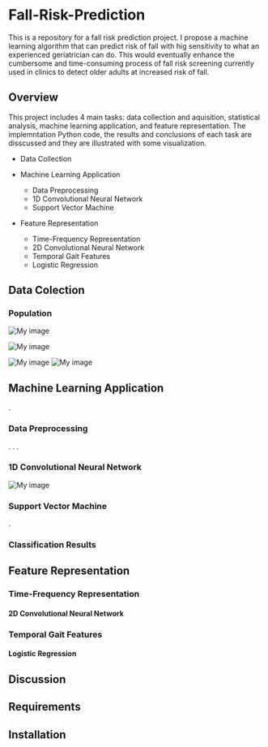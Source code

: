 # Fall-Risk-Prediction

This is a repository for a fall risk prediction project. I propose a machine learning algorithm that can predict risk of fall with hig sensitivity to what an experienced geriatrician can do. This would eventually enhance the cumbersome and time-consuming process of fall risk screening currently used in clinics to detect older adults at increased risk of fall.


## Overview
This project includes 4 main tasks: data collection and aquisition, statistical analysis, machine learning application, and feature representation. The implemntation Python code, the results and conclusions of each task are disscussed and they are illustrated with some visualization.

- Data Collection


- Machine Learning Application
  - Data Preprocessing
  - 1D Convolutional Neural Network
  - Support Vector Machine

- Feature Representation
  - Time-Frequency Representation
   - 2D Convolutional Neural Network
  - Temporal Gait Features
   - Logistic Regression

## Data Colection
### Population
![My image](https://github.com/venusrb/Fall-Risk-Prediction/blob/main/Figures/Gender-Distribution.png)

![My image](https://github.com/venusrb/Fall-Risk-Prediction/blob/main/Figures/Weight-Height-Distribution.png)

![My image](https://github.com/venusrb/Fall-Risk-Prediction/blob/main/Figures/Neck%20Original%20Acceleration.png)
![My image](https://github.com/venusrb/Fall-Risk-Prediction/blob/main/Figures/Neck%20Original%20Angular%20velocity.png)

## Machine Learning Application
.

### Data Preprocessing
.
.
.

### 1D Convolutional Neural Network
![My image](https://github.com/venusrb/Fall-Risk-Prediction/blob/main/Figures/CNN-Diagram.png)

### Support Vector Machine
.

### Classification Results


## Feature Representation

### Time-Frequency Representation
#### 2D Convolutional Neural Network

### Temporal Gait Features
#### Logistic Regression



## Discussion




## Requirements




## Installation


